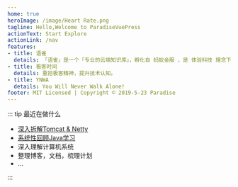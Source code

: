 ```yaml
---
home: true
heroImage: /image/Heart Rate.png
tagline: Hello,Welcome to ParadiseVuePress
actionText: Start Explore
actionLink: /nav
features:
- title: 语雀
  details: 「语雀」是一个「专业的云端知识库」，孵化自 蚂蚁金服 ，是 体验科技 理念下的一款创新产品，已是 5万+ 阿里员工进行文档编写、知识沉淀的标配。
- title: 极客时间
  details: 重拾极客精神，提升技术认知。
- title: YNWA
  details: You Will Never Walk Alone!
footer: MIT Licensed | Copyright © 2019-5-23 Paradise
---
```


::: tip
最近在做什么

- [深入拆解Tomcat & Netty](https://www.yuque.com/docs/share/f2635288-cc22-4b5c-8e3b-250ad81bff1e)
- [系统性回顾Java学习](/java/)
- 深入理解计算机系统
- 整理博客，文档，梳理计划
- ...

:::
